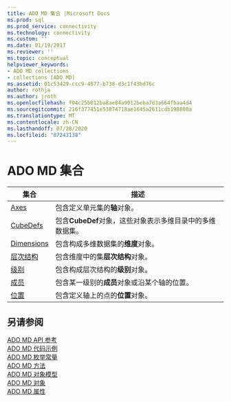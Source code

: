 ```yaml
---
title: ADO MD 集合 |Microsoft Docs
ms.prod: sql
ms.prod_service: connectivity
ms.technology: connectivity
ms.custom: ''
ms.date: 01/19/2017
ms.reviewer: ''
ms.topic: conceptual
helpviewer_keywords:
- ADO MD collections
- collections [ADO MD]
ms.assetid: 01c53429-ccc9-4077-b738-d3c1f43bd76c
author: rothja
ms.author: jroth
ms.openlocfilehash: f04c25b012ba8ae84a9012beba7d3a664fbaa4d4
ms.sourcegitcommit: 216f377451e53874718ae1645a2611cdb198808a
ms.translationtype: MT
ms.contentlocale: zh-CN
ms.lasthandoff: 07/28/2020
ms.locfileid: "87243138"
---
```

# <a name="ado-md-collections"></a>ADO MD 集合

|集合|描述|  
|-|-|  
|[Axes](../../../ado/reference/ado-md-api/axes-collection-ado-md.md)|包含定义单元集的**轴**对象。|  
|[CubeDefs](../../../ado/reference/ado-md-api/cubedef-object-ado-md.md)|包含**CubeDef**对象，这些对象表示多维目录中的多维数据集。|  
|[Dimensions](../../../ado/reference/ado-md-api/dimension-object-ado-md.md)|包含构成多维数据集的**维度**对象。|  
|[层次结构](../../../ado/reference/ado-md-api/hierarchy-object-ado-md.md)|包含维度中的集**层次结构**对象。|  
|[级别](../../../ado/reference/ado-md-api/level-object-ado-md.md)|包含构成层次结构的**级别**对象。|  
|[成员](../../../ado/reference/ado-md-api/members-collection-ado-md.md)|包含某一级别的**成员**对象或沿某个轴的位置。|  
|[位置](../../../ado/reference/ado-md-api/positions-collection-ado-md.md)|包含定义轴上的点的**位置**对象。|  
  
## <a name="see-also"></a>另请参阅  
 [ADO MD API 参考](../../../ado/reference/ado-md-api/ado-md-api-reference.md)   
 [ADO MD 代码示例](../../../ado/reference/ado-md-api/ado-md-code-examples.md)   
 [ADO MD 枚举常量](../../../ado/reference/ado-md-api/ado-md-enumerated-constants.md)   
 [ADO MD 方法](../../../ado/reference/ado-md-api/ado-md-methods.md)   
 [ADO MD 对象模型](../../../ado/reference/ado-md-api/ado-md-object-model.md)   
 [ADO MD 对象](../../../ado/reference/ado-md-api/ado-md-objects.md)   
 [ADO MD 属性](../../../ado/reference/ado-md-api/ado-md-properties.md)
